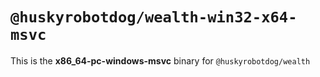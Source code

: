 # `@huskyrobotdog/wealth-win32-x64-msvc`

This is the **x86_64-pc-windows-msvc** binary for `@huskyrobotdog/wealth`
